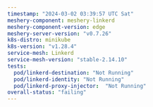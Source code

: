 ```yaml
---
timestamp: "2024-03-02 03:39:57 UTC Sat"
meshery-component: meshery-linkerd
meshery-component-version: edge
meshery-server-version: "v0.7.26"
k8s-distro: minikube
k8s-version: "v1.28.4"
service-mesh: Linkerd
service-mesh-version: "stable-2.14.10"
tests:
  pod/linkerd-destination: "Not Running"
  pod/linkerd-identity: "Not Running"
  pod/linkerd-proxy-injector:  "Not Running"
overall-status: "failing"
---
```

